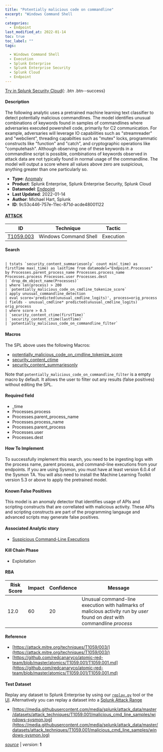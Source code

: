 ```yaml
---
title: "Potentially malicious code on commandline"
excerpt: "Windows Command Shell
"
categories:
  - Endpoint
last_modified_at: 2022-01-14
toc: true
toc_label: ""
tags:

  - Windows Command Shell
  - Execution
  - Splunk Enterprise
  - Splunk Enterprise Security
  - Splunk Cloud
  - Endpoint
---
```




[Try in Splunk Security Cloud](https://www.splunk.com/en_us/cyber-security.html){: .btn .btn--success}

#### Description

The following analytic uses a pretrained machine learning text classifier to detect potentially malicious commandlines.  The model identifies unusual combinations of keywords found in samples of commandlines where adversaries executed powershell code, primarily for C2 communication.  For example, adversaries will leverage IO capabilities such as "streamreader" and "webclient", threading capabilties such as "mutex" locks, programmatic constructs like "function" and "catch", and cryptographic operations like "computehash".  Although observing one of these keywords in a commandline script is possible, combinations of keywords observed in attack data are not typically found in normal usage of the commandline.  The model will output a score where all values above zero are suspicious, anything greater than one particularly so.

- **Type**: [Anomaly](https://github.com/splunk/security_content/wiki/object-Analytic-Types)
- **Product**: Splunk Enterprise, Splunk Enterprise Security, Splunk Cloud
- **Datamodel**: [Endpoint](https://docs.splunk.com/Documentation/CIM/latest/User/Endpoint)
- **Last Updated**: 2022-01-14
- **Author**: Michael Hart, Splunk
- **ID**: 9c53c446-757e-11ec-871d-acde48001122


#### [ATT&CK](https://attack.mitre.org/)

| ID             | Technique        |  Tactic             |
| -------------- | ---------------- |-------------------- |
| [T1059.003](https://attack.mitre.org/techniques/T1059/003/) | Windows Command Shell | Execution |

#### Search

```

| tstats `security_content_summariesonly` count min(_time) as firstTime max(_time) as lastTime from datamodel="Endpoint.Processes" by Processes.parent_process_name Processes.process_name Processes.process Processes.user Processes.dest  
| `drop_dm_object_name(Processes)`  
| where len(process) > 200 
| `potentially_malicious_code_on_cmdline_tokenize_score` 
| apply unusual_commandline_detection 
| eval score='predicted(unusual_cmdline_logits)', process=orig_process 
| fields - unusual_cmdline* predicted(unusual_cmdline_logits) orig_process 
| where score > 0.5 
| `security_content_ctime(firstTime)` 
| `security_content_ctime(lastTime)` 
| `potentially_malicious_code_on_commandline_filter`
```

#### Macros
The SPL above uses the following Macros:
* [potentially_malicious_code_on_cmdline_tokenize_score](https://github.com/splunk/security_content/blob/develop/macros/potentially_malicious_code_on_cmdline_tokenize_score.yml)
* [security_content_ctime](https://github.com/splunk/security_content/blob/develop/macros/security_content_ctime.yml)
* [security_content_summariesonly](https://github.com/splunk/security_content/blob/develop/macros/security_content_summariesonly.yml)

Note that `potentially_malicious_code_on_commandline_filter` is a empty macro by default. It allows the user to filter out any results (false positives) without editing the SPL.

#### Required field
* _time
* Processes.process
* Processes.parent_process_name
* Processes.process_name
* Processes.parent_process
* Processes.user
* Processes.dest


#### How To Implement
To successfully implement this search, you need to be ingesting logs with the process name, parent process, and command-line executions from your endpoints. If you are using Sysmon, you must have at least version 6.0.4 of the Sysmon TA.  You will also need to install the Machine Learning Toolkit version 5.3 or above to apply the pretrained model.

#### Known False Positives
This model is an anomaly detector that identifies usage of APIs and scripting constructs that are correllated with malicious activity.  These APIs and scripting constructs are part of the programming langauge and advanced scripts may generate false positives.

#### Associated Analytic story
* [Suspicious Command-Line Executions](/stories/suspicious_command-line_executions)


#### Kill Chain Phase
* Exploitation



#### RBA

| Risk Score  | Impact      | Confidence   | Message      |
| ----------- | ----------- |--------------|--------------|
| 12.0 | 60 | 20 | Unusual command-line execution with hallmarks of malicious activity run by $user$ found on $dest$ with commandline $process$ |




#### Reference

* [https://attack.mitre.org/techniques/T1059/003/](https://attack.mitre.org/techniques/T1059/003/)
* [https://github.com/redcanaryco/atomic-red-team/blob/master/atomics/T1059.001/T1059.001.md](https://github.com/redcanaryco/atomic-red-team/blob/master/atomics/T1059.001/T1059.001.md)



#### Test Dataset
Replay any dataset to Splunk Enterprise by using our [`replay.py`](https://github.com/splunk/attack_data#using-replaypy) tool or the [UI](https://github.com/splunk/attack_data#using-ui).
Alternatively you can replay a dataset into a [Splunk Attack Range](https://github.com/splunk/attack_range#replay-dumps-into-attack-range-splunk-server)


* [https://media.githubusercontent.com/media/splunk/attack_data/master/datasets/attack_techniques/T1059.001/malicious_cmd_line_samples/windows-sysmon.log](https://media.githubusercontent.com/media/splunk/attack_data/master/datasets/attack_techniques/T1059.001/malicious_cmd_line_samples/windows-sysmon.log)



[*source*](https://github.com/splunk/security_content/tree/develop/detections/endpoint/potentially_malicious_code_on_commandline.yml) \| *version*: **1**